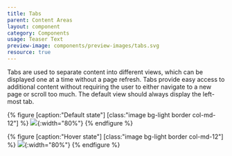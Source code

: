 ```yaml
---
title: Tabs
parent: Content Areas
layout: component
category: Components
usage: Teaser Text
preview-image: components/preview-images/tabs.svg
resource: true
---
```


Tabs are used to separate content into different views, which can be displayed
one at a time without a page refresh. Tabs provide easy access to additional
content without requiring the user to either navigate to a new page or scroll
too much. The default view should always display the left-most tab.

{% figure [caption:"Default state"] [class:"image bg-light border col-md-12"] %}
![]({{site.cdn_url}}/img/components/tabs.svg){:width="80%"}
{% endfigure %}

{% figure [caption:"Hover state"] [class:"image bg-light border col-md-12"] %}
![]({{site.cdn_url}}/img/components/tabs-hover.svg){:width="80%"}
{% endfigure %}
